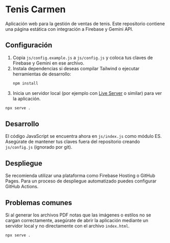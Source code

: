 # Tenis Carmen

Aplicación web para la gestión de ventas de tenis. Este repositorio contiene una página estática con integración a Firebase y Gemini API.

## Configuración

1. Copia `js/config.example.js` a `js/config.js` y coloca tus claves de Firebase y Gemini en ese archivo.
2. Instala dependencias si deseas compilar Tailwind o ejecutar herramientas de desarrollo:
   ```bash
   npm install
   ```
3. Inicia un servidor local (por ejemplo con [Live Server](https://marketplace.visualstudio.com/items?itemName=ritwickdey.LiveServer) o similar) para ver la aplicación.

```bash
npx serve .
```

## Desarrollo

El código JavaScript se encuentra ahora en `js/index.js` como módulo ES. Asegúrate de mantener tus claves fuera del repositorio creando `js/config.js` (ignorado por git).

## Despliegue

Se recomienda utilizar una plataforma como Firebase Hosting o GitHub Pages. Para un proceso de despliegue automatizado puedes configurar GitHub Actions.

## Problemas comunes

Si al generar los archivos PDF notas que las imágenes o estilos no se cargan correctamente, asegúrate de abrir la aplicación mediante un servidor local y no directamente con el archivo `index.html`.

```bash
npx serve .
```
